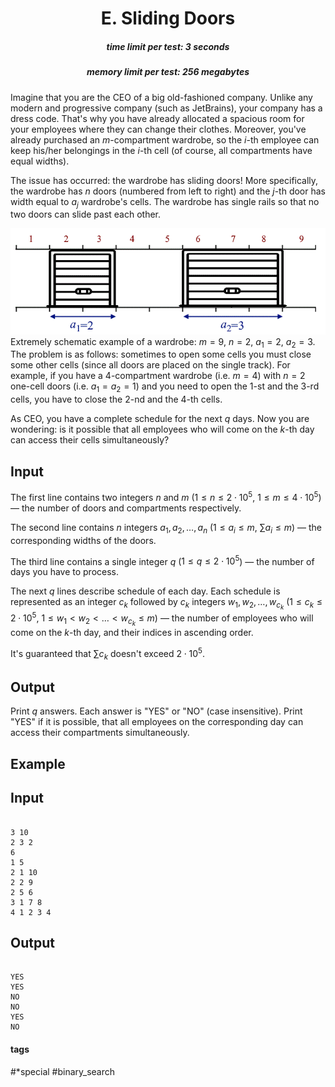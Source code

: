 <h1 style='text-align: center;'> E. Sliding Doors</h1>

<h5 style='text-align: center;'>time limit per test: 3 seconds</h5>
<h5 style='text-align: center;'>memory limit per test: 256 megabytes</h5>

Imagine that you are the CEO of a big old-fashioned company. Unlike any modern and progressive company (such as JetBrains), your company has a dress code. That's why you have already allocated a spacious room for your employees where they can change their clothes. Moreover, you've already purchased an $m$-compartment wardrobe, so the $i$-th employee can keep his/her belongings in the $i$-th cell (of course, all compartments have equal widths).

The issue has occurred: the wardrobe has sliding doors! More specifically, the wardrobe has $n$ doors (numbered from left to right) and the $j$-th door has width equal to $a_j$ wardrobe's cells. The wardrobe has single rails so that no two doors can slide past each other.

 ![](images/d386d5dda686a64db2d590ef631aaf51b72c215c.png) Extremely schematic example of a wardrobe: $m=9$, $n=2$, $a_1=2$, $a_2=3$. The problem is as follows: sometimes to open some cells you must close some other cells (since all doors are placed on the single track). For example, if you have a $4$-compartment wardrobe (i.e. $m=4$) with $n=2$ one-cell doors (i.e. $a_1=a_2=1$) and you need to open the $1$-st and the $3$-rd cells, you have to close the $2$-nd and the $4$-th cells.

As CEO, you have a complete schedule for the next $q$ days. Now you are wondering: is it possible that all employees who will come on the $k$-th day can access their cells simultaneously?

## Input

The first line contains two integers $n$ and $m$ ($1 \le n \le 2 \cdot 10^5$, $1 \le m \le 4 \cdot 10^5$) — the number of doors and compartments respectively.

The second line contains $n$ integers $a_1, a_2, \dots, a_n$ ($1 \le a_i \le m$, $\sum{a_i} \le m$) — the corresponding widths of the doors.

The third line contains a single integer $q$ ($1 \le q \le 2 \cdot 10^5$) — the number of days you have to process.

The next $q$ lines describe schedule of each day. Each schedule is represented as an integer $c_k$ followed by $c_k$ integers $w_1, w_2, \dots, w_{c_k}$ ($1 \le c_k \le 2 \cdot 10^5$, $1 \le w_1 < w_2 < \dots < w_{c_k} \le m$) — the number of employees who will come on the $k$-th day, and their indices in ascending order.

It's guaranteed that $\sum{c_k}$ doesn't exceed $2 \cdot 10^5$.

## Output

Print $q$ answers. Each answer is "YES" or "NO" (case insensitive). Print "YES" if it is possible, that all employees on the corresponding day can access their compartments simultaneously.

## Example

## Input


```

3 10
2 3 2
6
1 5
2 1 10
2 2 9
2 5 6
3 1 7 8
4 1 2 3 4

```
## Output


```

YES
YES
NO
NO
YES
NO

```


#### tags 

#*special #binary_search 